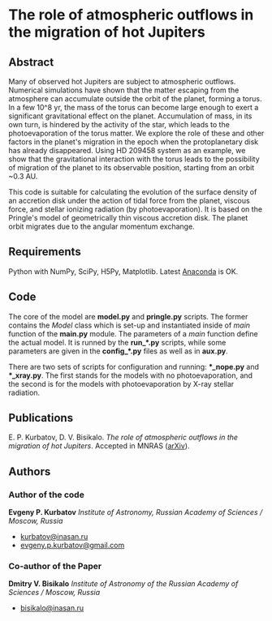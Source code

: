 
# The role of atmospheric outflows in the migration of hot Jupiters


## Abstract

Many of observed hot Jupiters are subject to atmospheric outflows. Numerical simulations have shown that the matter escaping from the atmosphere can accumulate outside the orbit of the planet, forming a torus. In a few 10^8 yr, the mass of the torus can become large enough to exert a significant gravitational effect on the planet. Accumulation of mass, in its own turn, is hindered by the activity of the star, which leads to the photoevaporation of the torus matter. We explore the role of these and other factors in the planet's migration in the epoch when the protoplanetary disk has already disappeared. Using HD 209458 system as an example, we show that the gravitational interaction with the torus leads to the possibility of migration of the planet to its observable position, starting from an orbit ~0.3 AU.

This code is suitable for calculating the evolution of the surface density of an accretion disk under the action of tidal force from the planet, viscous force, and stellar ionizing radiation (by photoevaporation). It is based on the Pringle's model of geometrically thin viscous accretion disk. The planet orbit migrates due to the angular momentum exchange.


## Requirements

Python with NumPy, SciPy, H5Py, Matplotlib. Latest [Anaconda](https://www.anaconda.com/) is OK.


## Code

The core of the model are **model.py** and **pringle.py** scripts. The former contains the _Model_ class which is set-up and instantiated inside of _main_ function of the **main.py** module. The parameters of a _main_ function define the actual model. It is runned by the **run\_\*.py** scripts, while some parameters are given in the **config\_\*.py** files as well as in **aux.py**.

There are two sets of scripts for configuration and running: **\*\_nope.py** and **\*\_xray.py**. The first stands for the models with no photoevaporation, and the second is for the models with photoevaporation by X-ray stellar radiation.


## Publications

E. P. Kurbatov, D. V. Bisikalo. _The role of atmospheric outflows in the migration of hot Jupiters_. Accepted in MNRAS ([arXiv](https://arxiv.org/abs/2101.04112)).


## Authors

### Author of the code

**Evgeny P. Kurbatov** _Institute of Astronomy, Russian Academy of Sciences / Moscow, Russia_
- <kurbatov@inasan.ru>
- <evgeny.p.kurbatov@gmail.com>

### Co-author of the Paper

**Dmitry V. Bisikalo** _Institute of Astronomy of the Russian Academy of Sciences / Moscow, Russia_
- <bisikalo@inasan.ru>
